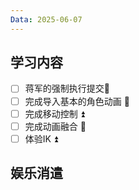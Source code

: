 ```yaml
---
Data: 2025-06-07
---
```


## 学习内容
- [ ] 蒋军的强制执行提交🔼 
- [ ] 完成导入基本的角色动画 🔺 
- [ ] 完成移动控制  ⏫ 
- [ ] 完成动画融合 🔼 
- [ ] 体验IK  ⏫ 

## 娱乐消遣

